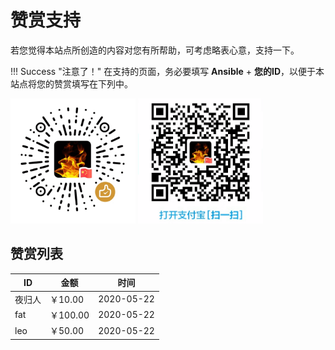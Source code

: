 # 赞赏支持

若您觉得本站点所创造的内容对您有所帮助，可考虑略表心意，支持一下。

!!! Success "注意了！"
    在支持的页面，务必要填写 **Ansible** + **您的ID**，以便于本站点将您的赞赏填写在下列中。


<div>
<label>
  <img title="微信赞赏" alt="微信赞赏" width="200px" src="/images/appreciate/wechat.png" />
</label>

<label>
    <img title="支付宝赞赏" alt="支付宝赞赏" width="200px" src="/images/appreciate/alipay.png" />
</label>
</div>


## 赞赏列表

| ID     | 金额     | 时间       |
| ------ | -------- | ---------- |
| 夜归人 | ￥10.00  | 2020-05-22 |
| fat    | ￥100.00 | 2020-05-22 |
| leo    | ￥50.00  | 2020-05-22 |

